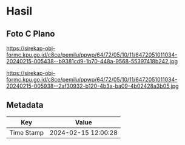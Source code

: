 # Hasil

## Foto C Plano

https://sirekap-obj-formc.kpu.go.id/c8ce/pemilu/ppwp/64/72/05/10/11/6472051011034-20240215-005438--b9381cd9-1b70-448a-9568-55397418b242.jpg

https://sirekap-obj-formc.kpu.go.id/c8ce/pemilu/ppwp/64/72/05/10/11/6472051011034-20240215-005938--2af30932-b120-4b3a-ba09-4b02428a3b05.jpg


## Metadata

| Key        | Value               |
| ---------- | ------------------- |
| Time Stamp | 2024-02-15 12:00:28 |



